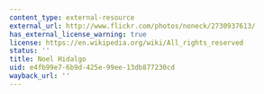 ```yaml
---
content_type: external-resource
external_url: http://www.flickr.com/photos/noneck/2730937613/
has_external_license_warning: true
license: https://en.wikipedia.org/wiki/All_rights_reserved
status: ''
title: Noel Hidalgo
uid: e4fb99e7-6b9d-425e-99ee-13db877230cd
wayback_url: ''
---
```

